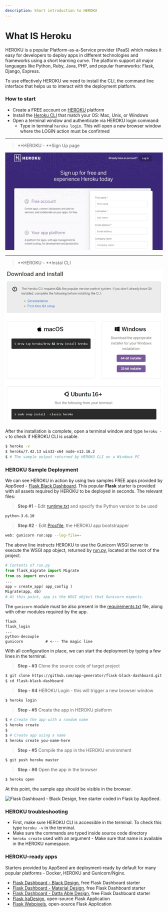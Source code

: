 ```yaml
---
description: Short introduction to HEROKU
---
```


# What IS Heroku

HEROKU is a popular Platform-as-a-Service provider (PaaS) which makes it easy for developers to deploy apps in different technologies and frameworks using a short learning curve. The platform support all major languages like Python, Ruby, Java, PHP, and popular frameworks: Flask, Django, Express.

To use effectively HEROKU we need to install the CLI, the command line interface that helps us to interact with the deployment platform.

### How to start

* Create a FREE account on [HEROKU](https://signup.heroku.com) platform
* Install the [Heroku CLI](https://devcenter.heroku.com/articles/heroku-cli) that match your OS: Mac, Unix, or Windows
* Open a terminal window and authenticate via HEROKU login command:
  * Type in terminal `heroku login`. This will open a new browser window where the LOGIN action must be confirmed

****

> **HEROKU - **Sign Up page

![HEROKU - Sign Up page](https://raw.githubusercontent.com/app-generator/static/master/docs/heroku-sign-up-page.jpg)

****

> **HEROKU - **Instal CLI

![HEROKU - Instal CLI](https://raw.githubusercontent.com/app-generator/static/master/docs/heroku-install-cli.jpg)

After the installation is complete, open a terminal window and type `heroku -v` to check if HEROKU CLI is usable.

```bash
$ heroku -v
$ heroku/7.42.13 win32-x64 node-v12.16.2
$ # The sample output returned by HEROKU CLI on a Windows PC
```

###

### HEROKU Sample Deployment

We can see HEROKU in action by using two samples FREE apps provided by AppSeed - [Flask Black Dashboard](https://appseed.us/admin-dashboards/flask-dashboard-black). This popular **Flask** starter is provided with all assets required by HEROKU to be deployed in seconds. The relevant files:

> **Step #1** - Edit [runtime.txt](https://github.com/app-generator/flask-black-dashboard/blob/master/runtime.txt) and specify the Python version to be used

```bash
python-3.6.10
```

> **Step #2** - Edit [Procfile](https://github.com/app-generator/flask-black-dashboard/blob/master/Procfile), the HEROKU app bootstrapper

```bash
web: gunicorn run:app --log-file=-
```

The above line instructs HEROKU to use the Gunicorn WSGI server to execute the WSGI app object, returned by [run.py](https://github.com/app-generator/flask-black-dashboard/blob/master/run.py), located at the root of the project.

```python
# Contents of run.py
from flask_migrate import Migrate
from os import environ
... 
app = create_app( app_config )
Migrate(app, db) 
# At this point, app is the WSGI object that Gunicorn expects.
```

The `gunicorn` module must be also present in the [requirements.txt](https://github.com/app-generator/flask-black-dashboard/blob/master/requirements.txt) file, along with other modules required by the app.

```
flask
flask_login
...
python-decouple
gunicorn          # <--- The magic line
```

With all configuration in place, we can start the deployment by typing a few lines in the terminal.

> **Step - #3** Clone the source code of target project

```bash
$ git clone https://github.com/app-generator/flask-black-dashboard.git
$ cd flask-black-dashboard
```

> **Step - #4** HEROKU Login - this will trigger a new browser window

```bash
$ heroku login
```

> **Step - #5** Create the app in HEROKU platform

```bash
$ # Create the app with a random name
$ heroku create 
$
$ # Create app using a name
$ heroku create you-name-here
```

> **Step - #5** Compile the app in the HEROKU environment

```bash
$ git push heroku master
```

> **Step - #6** Open the app in the browser

```bash
$ heroku open
```

At this point, the sample app should be visible in the browser.

![Flask Dashboard - Black Design, free starter coded in Flask by AppSeed.](https://raw.githubusercontent.com/app-generator/flask-black-dashboard/master/media/flask-black-dashboard-screen.png)

###

### HEROKU troubleshooting

* First, make sure HEROKU CLI is accessible in the terminal. To check this type `heroku -v` in the terminal.
* Make sure the commands are typed inside source code directory
* `heroku create` used with an argument - Make sure that name is available in the HEROKU namespace.



### HEROKU-ready apps

Starters provided by AppSeed are deployment-ready by default for many popular platforms - Docker, HEROKU and Gunicorn/Nginx.

* [Flask Dashboard - Black Design](https://appseed.us/admin-dashboards/flask-dashboard-black), free Flask Dashboard starter
* [Flask Dashboard - Material Design](https://appseed.us/admin-dashboards/flask-dashboard-material-design), free Flask Dashboard starter
* [Flask Dashboard - Datta Able Design](https://appseed.us/admin-dashboards/flask-dashboard-dattaable), free Flask Dashboard starter
* [Flask IraDesign](https://appseed.us/apps/flask-apps/flask-illustrations-iradesign), open-source Flask Application
* [Flask Webpixels](https://appseed.us/apps/flask-apps/flask-illustrations-webpixels), open-source Flask Application
